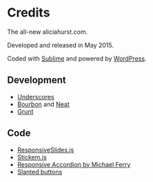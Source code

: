 # Credits
The all-new aliciahurst.com.

Developed and released in May 2015. 

Coded with [Sublime](http://sublimetext.com) and powered by [WordPress](http://wordpress.org).


## Development 
* [Underscores](http://underscores.me)
* [Bourbon](http://bourbon.io) and [Neat](http://neat.bourbon.io)
* [Grunt](http://gruntjs.com)


## Code
* [ResponsiveSlides.js](https://github.com/viljamis/ResponsiveSlides.js)
* [Stickem.js](https://github.com/davist11/jQuery-Stickem)
* [Responsive Accordion by Michael Ferry](http://codepen.io/ferry/pen/ZYVwxz)
* [Slanted buttons](http://codepen.io/draymoore/pen/bNXMWx)